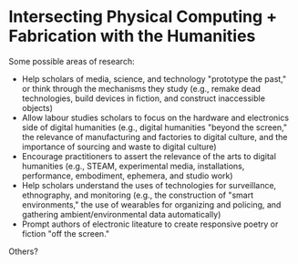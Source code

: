 # Intersecting Physical Computing + Fabrication with the Humanities 

Some possible areas of research: 

* Help scholars of media, science, and technology "prototype the past," or think through the mechanisms they study (e.g., remake dead technologies, build devices in fiction, and construct inaccessible objects)
* Allow labour studies scholars to focus on the hardware and electronics side of digital humanities (e.g., digital humanities "beyond the screen," the relevance of manufacturing and factories to digital culture, and the importance of sourcing and waste to digital culture)
* Encourage practitioners to assert the relevance of the arts to digital humanities (e.g., STEAM, experimental media, installations, performance, embodiment, ephemera, and studio work)
* Help scholars understand the uses of technologies for surveillance, ethnography, and monitoring (e.g., the construction of "smart environments," the use of wearables for organizing and policing, and gathering ambient/environmental data automatically)
* Prompt authors of electronic liteature to create responsive poetry or fiction "off the screen." 

Others? 
